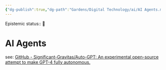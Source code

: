 ```yaml
---
{"dg-publish":true,"dg-path":"Gardens/Digital Technology/ai/AI Agents.md","permalink":"/gardens/digital-technology/ai/ai-agents/"}
---
```


Epistemic status:: 🌱
# AI Agents

see: [GitHub - Significant-Gravitas/Auto-GPT: An experimental open-source attempt to make GPT-4 fully autonomous.](https://github.com/Significant-Gravitas/Auto-GPT)